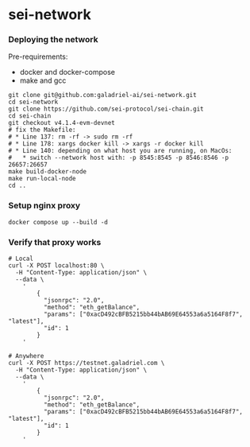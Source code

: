 # sei-network

### Deploying the network

Pre-requirements:
* docker and docker-compose
* make and gcc

```shell
git clone git@github.com:galadriel-ai/sei-network.git
cd sei-network
git clone https://github.com/sei-protocol/sei-chain.git
cd sei-chain
git checkout v4.1.4-evm-devnet
# fix the Makefile:
# * Line 137: rm -rf -> sudo rm -rf
# * Line 178: xargs docker kill -> xargs -r docker kill 
# * Line 140: depending on what host you are running, on MacOs:
#   * switch --network host with: -p 8545:8545 -p 8546:8546 -p 26657:26657
make build-docker-node
make run-local-node
cd ..
```

### Setup nginx proxy

```shell
docker compose up --build -d
```

### Verify that proxy works

```shell
# Local
curl -X POST localhost:80 \
  -H "Content-Type: application/json" \
  --data \
    '
        {
          "jsonrpc": "2.0",
          "method": "eth_getBalance",
          "params": ["0xacD492cBFB5215bb44bAB69E64553a6a5164F8f7", "latest"],
          "id": 1
        }
    '

# Anywhere
curl -X POST https://testnet.galadriel.com \
  -H "Content-Type: application/json" \
  --data \
    '
        {
          "jsonrpc": "2.0",
          "method": "eth_getBalance",
          "params": ["0xacD492cBFB5215bb44bAB69E64553a6a5164F8f7", "latest"],
          "id": 1
        }
    '
```
